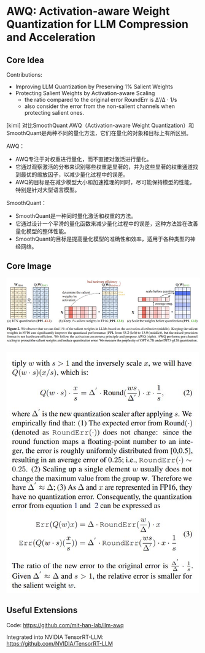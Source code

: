 # AWQ: Activation-aware Weight Quantization for LLM Compression and Acceleration

## Core Idea
Contributions:  
- Improving LLM Quantization by Preserving 1% Salient Weights  
- Protecting Salient Weights by Activation-aware Scaling
  - the ratio compared to the original error RoundErr is ∆'/∆ · 1/s
  - also consider the error from the non-salient channels when protecting salient ones.

[kimi] 对比SmoothQuant
AWQ（Activation-aware Weight Quantization）和SmoothQuant是两种不同的量化方法，它们在量化的对象和目标上有所区别。

AWQ：
  - AWQ专注于对权重进行量化，而不直接对激活进行量化。
  - 它通过观察激活的分布来识别哪些权重是显著的，并为这些显著的权重通道找到最优的缩放因子，以减少量化过程中的误差。
  - AWQ的目标是在减少模型大小和加速推理的同时，尽可能保持模型的性能，特别是针对大型语言模型。

SmoothQuant：
  - SmoothQuant是一种同时量化激活和权重的方法。
  - 它通过设计一个平滑的量化函数来减少量化过程中的误差，这种方法旨在改善量化模型的整体性能。
  - SmoothQuant的目标是提高量化模型的准确性和效率，适用于各种类型的神经网络。

## Core Image
![Figure 2](fig.2.jpg)

![Round Error](err.jpg)

## Useful Extensions
Code: https://github.com/mit-han-lab/llm-awq

Integrated into NVIDIA TensorRT-LLM: https://github.com/NVIDIA/TensorRT-LLM